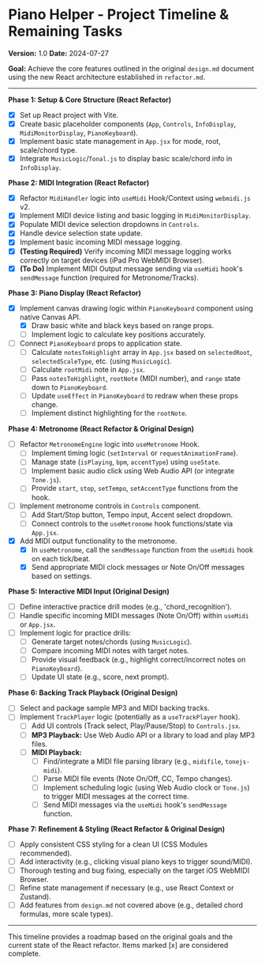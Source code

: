 # Piano Helper - Project Timeline & Remaining Tasks

**Version:** 1.0
**Date:** 2024-07-27

**Goal:** Achieve the core features outlined in the original `design.md` document using the new React architecture established in `refactor.md`.

--- 

**Phase 1: Setup & Core Structure (React Refactor)**

*   [x] Set up React project with Vite.
*   [x] Create basic placeholder components (`App`, `Controls`, `InfoDisplay`, `MidiMonitorDisplay`, `PianoKeyboard`).
*   [x] Implement basic state management in `App.jsx` for mode, root, scale/chord type.
*   [x] Integrate `MusicLogic`/`Tonal.js` to display basic scale/chord info in `InfoDisplay`.

**Phase 2: MIDI Integration (React Refactor)**

*   [x] Refactor `MidiHandler` logic into `useMidi` Hook/Context using `webmidi.js` v2.
*   [x] Implement MIDI device listing and basic logging in `MidiMonitorDisplay`.
*   [x] Populate MIDI device selection dropdowns in `Controls`.
*   [x] Handle device selection state update.
*   [x] Implement basic incoming MIDI message logging.
*   [x] **(Testing Required)** Verify incoming MIDI message logging works correctly on target devices (iPad Pro WebMIDI Browser).
*   [x] **(To Do)** Implement MIDI Output message sending via `useMidi` hook's `sendMessage` function (required for Metronome/Tracks).

**Phase 3: Piano Display (React Refactor)**

*   [x] Implement canvas drawing logic within `PianoKeyboard` component using native Canvas API.
    *   [x] Draw basic white and black keys based on range props.
    *   [ ] Implement logic to calculate key positions accurately.
*   [ ] Connect `PianoKeyboard` props to application state.
    *   [ ] Calculate `notesToHighlight` array in `App.jsx` based on `selectedRoot`, `selectedScaleType`, etc. (using `MusicLogic`).
    *   [ ] Calculate `rootMidi` note in `App.jsx`.
    *   [ ] Pass `notesToHighlight`, `rootNote` (MIDI number), and `range` state down to `PianoKeyboard`.
    *   [ ] Update `useEffect` in `PianoKeyboard` to redraw when these props change.
    *   [ ] Implement distinct highlighting for the `rootNote`.

**Phase 4: Metronome (React Refactor & Original Design)**

*   [ ] Refactor `MetronomeEngine` logic into `useMetronome` Hook.
    *   [ ] Implement timing logic (`setInterval` or `requestAnimationFrame`).
    *   [ ] Manage state (`isPlaying`, `bpm`, `accentType`) using `useState`.
    *   [ ] Implement basic audio click using Web Audio API (or integrate `Tone.js`).
    *   [ ] Provide `start`, `stop`, `setTempo`, `setAccentType` functions from the hook.
*   [ ] Implement metronome controls in `Controls` component.
    *   [ ] Add Start/Stop button, Tempo input, Accent select dropdown.
    *   [ ] Connect controls to the `useMetronome` hook functions/state via `App.jsx`.
*   [x] Add MIDI output functionality to the metronome.
    *   [x] In `useMetronome`, call the `sendMessage` function from the `useMidi` hook on each tick/beat.
    *   [x] Send appropriate MIDI clock messages or Note On/Off messages based on settings.

**Phase 5: Interactive MIDI Input (Original Design)**

*   [ ] Define interactive practice drill modes (e.g., 'chord_recognition').
*   [ ] Handle specific incoming MIDI messages (Note On/Off) within `useMidi` or `App.jsx`.
*   [ ] Implement logic for practice drills:
    *   [ ] Generate target notes/chords (using `MusicLogic`).
    *   [ ] Compare incoming MIDI notes with target notes.
    *   [ ] Provide visual feedback (e.g., highlight correct/incorrect notes on `PianoKeyboard`).
    *   [ ] Update UI state (e.g., score, next prompt).

**Phase 6: Backing Track Playback (Original Design)**

*   [ ] Select and package sample MP3 and MIDI backing tracks.
*   [ ] Implement `TrackPlayer` logic (potentially as a `useTrackPlayer` hook).
    *   [ ] Add UI controls (Track select, Play/Pause/Stop) to `Controls.jsx`.
    *   [ ] **MP3 Playback:** Use Web Audio API or a library to load and play MP3 files.
    *   [ ] **MIDI Playback:** 
        *   [ ] Find/integrate a MIDI file parsing library (e.g., `midifile`, `tonejs-midi`).
        *   [ ] Parse MIDI file events (Note On/Off, CC, Tempo changes).
        *   [ ] Implement scheduling logic (using Web Audio clock or `Tone.js`) to trigger MIDI messages at the correct time.
        *   [ ] Send MIDI messages via the `useMidi` hook's `sendMessage` function.

**Phase 7: Refinement & Styling (React Refactor & Original Design)**

*   [ ] Apply consistent CSS styling for a clean UI (CSS Modules recommended).
*   [ ] Add interactivity (e.g., clicking visual piano keys to trigger sound/MIDI).
*   [ ] Thorough testing and bug fixing, especially on the target iOS WebMIDI Browser.
*   [ ] Refine state management if necessary (e.g., use React Context or Zustand).
*   [ ] Add features from `design.md` not covered above (e.g., detailed chord formulas, more scale types).

---

This timeline provides a roadmap based on the original goals and the current state of the React refactor. Items marked [x] are considered complete. 